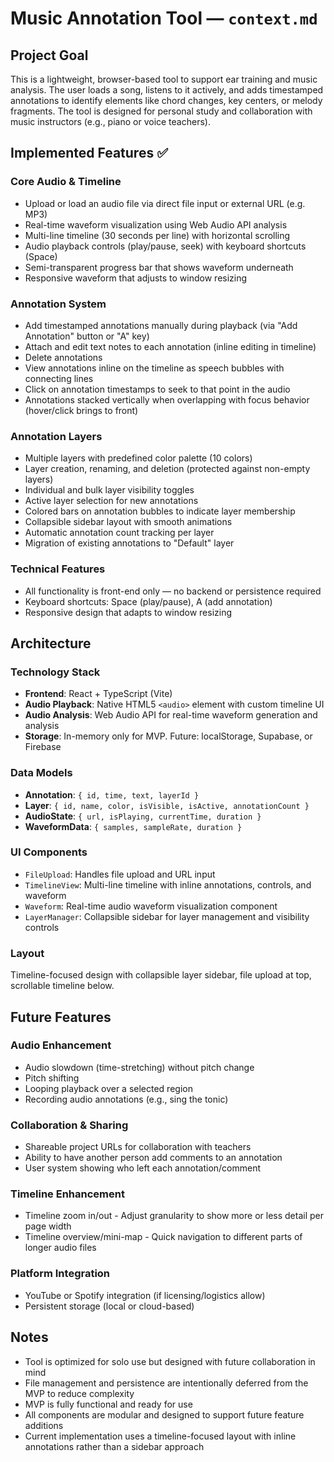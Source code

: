 # Music Annotation Tool — `context.md`

## Project Goal

This is a lightweight, browser-based tool to support ear training and music analysis. The user loads a song, listens to it actively, and adds timestamped annotations to identify elements like chord changes, key centers, or melody fragments. The tool is designed for personal study and collaboration with music instructors (e.g., piano or voice teachers).

## Implemented Features ✅

### Core Audio & Timeline
- Upload or load an audio file via direct file input or external URL (e.g. MP3)
- Real-time waveform visualization using Web Audio API analysis
- Multi-line timeline (30 seconds per line) with horizontal scrolling
- Audio playback controls (play/pause, seek) with keyboard shortcuts (Space)
- Semi-transparent progress bar that shows waveform underneath
- Responsive waveform that adjusts to window resizing

### Annotation System
- Add timestamped annotations manually during playback (via "Add Annotation" button or "A" key)
- Attach and edit text notes to each annotation (inline editing in timeline)
- Delete annotations
- View annotations inline on the timeline as speech bubbles with connecting lines
- Click on annotation timestamps to seek to that point in the audio
- Annotations stacked vertically when overlapping with focus behavior (hover/click brings to front)

### Annotation Layers
- Multiple layers with predefined color palette (10 colors)
- Layer creation, renaming, and deletion (protected against non-empty layers)
- Individual and bulk layer visibility toggles
- Active layer selection for new annotations
- Colored bars on annotation bubbles to indicate layer membership
- Collapsible sidebar layout with smooth animations
- Automatic annotation count tracking per layer
- Migration of existing annotations to "Default" layer

### Technical Features
- All functionality is front-end only — no backend or persistence required
- Keyboard shortcuts: Space (play/pause), A (add annotation)
- Responsive design that adapts to window resizing

## Architecture

### Technology Stack
- **Frontend**: React + TypeScript (Vite)
- **Audio Playback**: Native HTML5 `<audio>` element with custom timeline UI
- **Audio Analysis**: Web Audio API for real-time waveform generation and analysis
- **Storage**: In-memory only for MVP. Future: localStorage, Supabase, or Firebase

### Data Models
- **Annotation**: `{ id, time, text, layerId }`
- **Layer**: `{ id, name, color, isVisible, isActive, annotationCount }`
- **AudioState**: `{ url, isPlaying, currentTime, duration }`
- **WaveformData**: `{ samples, sampleRate, duration }`

### UI Components
- `FileUpload`: Handles file upload and URL input
- `TimelineView`: Multi-line timeline with inline annotations, controls, and waveform
- `Waveform`: Real-time audio waveform visualization component
- `LayerManager`: Collapsible sidebar for layer management and visibility controls

### Layout
Timeline-focused design with collapsible layer sidebar, file upload at top, scrollable timeline below.

## Future Features

### Audio Enhancement
- Audio slowdown (time-stretching) without pitch change
- Pitch shifting
- Looping playback over a selected region
- Recording audio annotations (e.g., sing the tonic)

### Collaboration & Sharing
- Shareable project URLs for collaboration with teachers
- Ability to have another person add comments to an annotation
- User system showing who left each annotation/comment

### Timeline Enhancement
- Timeline zoom in/out - Adjust granularity to show more or less detail per page width
- Timeline overview/mini-map - Quick navigation to different parts of longer audio files

### Platform Integration
- YouTube or Spotify integration (if licensing/logistics allow)
- Persistent storage (local or cloud-based)

## Notes

- Tool is optimized for solo use but designed with future collaboration in mind
- File management and persistence are intentionally deferred from the MVP to reduce complexity
- MVP is fully functional and ready for use
- All components are modular and designed to support future feature additions
- Current implementation uses a timeline-focused layout with inline annotations rather than a sidebar approach
